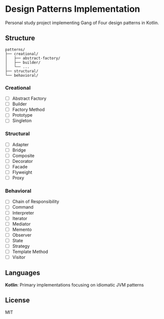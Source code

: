 # Design Patterns Implementation

Personal study project implementing Gang of Four design patterns in Kotlin.

## Structure
```
patterns/
├── creational/
│   ├── abstract-factory/
│   ├── builder/
│   └── ...
├── structural/
└── behavioral/
```
### Creational
- [ ] Abstract Factory
- [ ] Builder
- [ ] Factory Method
- [ ] Prototype
- [ ] Singleton

### Structural
- [ ] Adapter
- [ ] Bridge
- [ ] Composite
- [ ] Decorator
- [ ] Facade
- [ ] Flyweight
- [ ] Proxy

### Behavioral
- [ ] Chain of Responsibility
- [ ] Command
- [ ] Interpreter
- [ ] Iterator
- [ ] Mediator
- [ ] Memento
- [ ] Observer
- [ ] State
- [ ] Strategy
- [ ] Template Method
- [ ] Visitor

## Languages

**Kotlin**: Primary implementations focusing on idiomatic JVM patterns

## License

MIT
